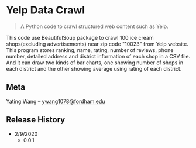 # Yelp Data Crawl
> A Python code to crawl structured web content such as Yelp.

This code use BeautifulSoup package to crawl 100 ice cream shops(excluding advertisements) near zip code "10023" from Yelp website. This program stores ranking, name, rating, number of reviews, phone number, detailed address and district information of each shop in a CSV file. And it can draw two kinds of bar charts, one showing number of shops in each district and the other showing average using rating of each district.

## Meta
Yating Wang – ywang1078@fordham.edu

## Release History
* 2/9/2020
    * 0.0.1
